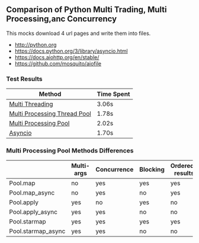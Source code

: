 ## Comparison of Python Multi Trading, Multi Processing,anc Concurrency

This mocks download 4 url pages and write them into files.
- http://python.org
- https://docs.python.org/3/library/asyncio.html
- https://docs.aiohttp.org/en/stable/
- https://github.com/mosquito/aiofile

### Test Results

| Method                                                             | Time Spent  |
|--------------------------------------------------------------------|-------------|
| [Multi Threading](test_multithreading.py)                          | 3.06s       |
| [Multi Processing Thread Pool](test_multiprocessing_ThreadPool.py) | 1.78s       |
| [Multi Processing Pool](test_multiprocessing_Pool.py)              | 2.02s       |
| [Asyncio](test_asyncio.py)                                         | 1.70s       |


### Multi Processing Pool Methods Differences

|                   | Multi-args   | Concurrence    | Blocking     | Ordered-results  |
| ----------------- | ------------ | -------------- | ------------ |------------------|
| Pool.map          | no           | yes            | yes          | yes              |
| Pool.map_async    | no           | yes            | no           | yes              |
| Pool.apply        | yes          | no             | yes          | no               |
| Pool.apply_async  | yes          | yes            | no           | no               |
| Pool.starmap      | yes          | yes            | yes          | yes              |
| Pool.starmap_async| yes          | yes            | no           | no               |
